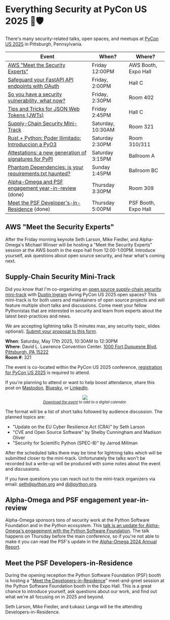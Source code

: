 # Everything Security at PyCon US 2025 🐍🛡️

There's many security-related talks, open spaces, and meetups at [PyCon US 2025](https://us.pycon.org/2025/) in Pittsburgh, Pennsylvania.

| Event                                                                                                          | When?             | Where?               |
|----------------------------------------------------------------------------------------------------------------|-------------------|----------------------|
| [AWS "Meet the Security Experts"](#aws-meet-the-security-experts)                                              | Friday 12:00PM    | AWS Booth, Expo Hall |
| [Safeguard your FastAPI API endpoints with OAuth](https://us.pycon.org/2025/schedule/presentation/88/)         | Friday, 2:00PM    | Hall C               |
| [So you have a security vulnerability, what now?](https://us.pycon.org/2025/events/maintainers-summit/)        | Friday, 2:30PM    | Room 402             |
| [Tips and Tricks for JSON Web Tokens (JWTs)](https://us.pycon.org/2025/schedule/presentation/91/)              | Friday 2:45PM     | Hall C               |
| [Supply-Chain Security Mini-Track](#supply-chain-security-mini-track)                                          | Saturday, 10:30AM | Room 321             |
| [Rust + Python: Poder Ilimitado: Introduccion a PyO3](https://us.pycon.org/2025/schedule/presentation/109/)    | Saturday 2:30PM   | Room 310/311         |
| [Attestations: a new generation of signatures for PyPI](https://us.pycon.org/2025/schedule/presentation/76/)   | Saturday 3:15PM   | Ballroom A           |
| [Phantom Dependencies: is your requirements.txt haunted?](https://us.pycon.org/2025/schedule/presentation/14/) | Sunday 1:45PM     | Ballroom BC          |
| [Alpha-Omega and PSF engagement year-in-review](#alpha-omega-and-psf-engagement-year-in-review) (done)         | Thursday 3:30PM   | Room 309             | 
| [Meet the PSF Developer's-in-Residence](#meet-the-psf-developers-in-residence)               (done)            | Thursday 5:00PM   | PSF Booth, Expo Hall |

## AWS "Meet the Security Experts"

After the Friday morning keynote Seth Larson, Mike Fiedler, and Alpha-Omega's
Michael Winser will be hosting a "Meet the Security Experts" session at the AWS booth
in the expo hall from 12:00-1:00PM. Introduce yourself, ask questions about
open source security, and hear what's coming next.

## Supply-Chain Security Mini-Track

Did you know that I'm co-organizing an [open source supply-chain security mini-track](https://us.pycon.org/2025/events/open-spaces/#:~:text=Supply-Chain%20Security)
with [Dustin Ingram](https://dustingram.com) during PyCon US 2025 open spaces? This mini-track is for both
users and maintainers of open source projects and will feature multiple
short talks and discussions. Come meet your fellow Pythonistas that
are interested in security and learn from experts about the latest
best-practices and news.

We are accepting lightning talks (5 minutes max, any security topic, slides optional).
[Submit your proposal to this form](https://forms.gle/B3HanjcJHvC5ToFh6).

<div class="row">
<div class="col-6 col-sm-12">
<p>
<strong>When</strong>: Saturday, May 17th 2025, 10:30AM to 12:30PM<br>
<strong>Where</strong>: David L. Lawrence Convention Center. <a href="https://www.pittsburghcc.com">1000 Fort Duquesne Blvd, Pittsburgh, PA 15222</a><br>
<strong>Room #</strong>: 321<br>
</p>
<p>The event is co-located within the <nobr>PyCon US 2025</nobr> conference, <a href="https://us.pycon.org/2025/attend/information/">registration for
<nobr>PyCon US 2025</nobr></a> is required to attend.</p>
<p>If you're planning to attend or want to help boost attendance, share this
post on <a href="https://mastodonshare.com/?text=I%27m%20attending%20the%20Supply-Chain%20Security%20Mini-Track%20at%20%23PyConUS2025%21%20%F0%9F%90%8D%F0%9F%9B%A1%EF%B8%8F%0D%0A%0D%0ASee%20you%20there%3F%20https%3A//sethmlarson.dev/pycon-us-2025-security-mini-summit">Mastodon</a>,
<a href="https://bsky.app/intent/compose?text=I%27m%20attending%20the%20Supply-Chain%20Security%20Mini-Track%20at%20%23PyConUS2025%21%20%F0%9F%90%8D%F0%9F%9B%A1%EF%B8%8F%0D%0A%0D%0ASee%20you%20there%3F%20https%3A//sethmlarson.dev/pycon-us-2025-security-mini-summit">Bluesky</a>, or <a href="https://www.linkedin.com/shareArticle?url=https%3A//sethmlarson.dev/pycon-us-2025-security-mini-summit">LinkedIn</a>.</p>
</div>
<div class="col-6 col-sm-12">
<center>
<img style="max-width: 100%" src="https://storage.googleapis.com/sethmlarson-dev-static-assets/qr.png"/>
<br><small><em><a href="https://storage.googleapis.com/sethmlarson-dev-static-assets/event.ics">Download the event</a> to add to a digital calendar.</em></small>
</center>
</div>
</div>

The format will be a list of short talks followed by audience discussion.
The planned topics are:

* "Update on the EU Cyber Resilience Act (CRA)" by Seth Larson
* "CVE and Open Source Software" by Shelby Cunningham and Madison Oliver
* "Security for Scientific Python (SPEC-8)" by Jarrod Millman

After the scheduled talks there may be time for lightning talks
which will be submitted closer to the mini-track.
Unfortunately the talks won't be recorded but a write-up will
be produced with some notes about the event and discussions.

If you have questions you can reach out to the mini-track organizers via email:
<a href="mailto:seth@python.org">seth@python.org</a> and <a href="di@python.org">di@python.org</a>.

## Alpha-Omega and PSF engagement year-in-review

Alpha-Omega sponsors tons of security work at the Python Software Foundation
and in the Python ecosystem. This [talk is an update for Alpha-Omega's
engagement with the Python Software Foundation](https://us.pycon.org/2025/schedule/presentation/153/).
The talk happens on Thursday before the main conference, so if you're not able
to make it you can read the PSF's update in the [Alpha-Omega 2024 Annual Report](https://alpha-omega.dev/wp-content/uploads/sites/22/2025/01/Alpha-Omega-Annual-Report-2024_012925.pdf).

## Meet the PSF Developers-in-Residence

During the opening reception the Python Software Foundation (PSF) booth is hosting
a "[Meet the Developers-in-Residence](https://www.python.org/psf/developersinresidence/)"
meet-and-greet session at the Python Software
Foundation booth in the Expo Hall. This is a
great chance to introduce yourself, ask questions about our work,
and find out what we're all focusing on in 2025 and beyond.

Seth Larson, Mike Fiedler, and Łukasz Langa will be the
attending Developers-in-Residence.
